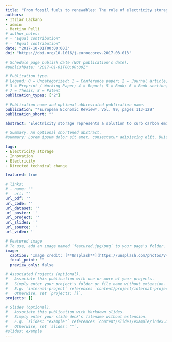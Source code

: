 ```yaml
---
title: "From fossil fuels to renewables: The role of electricity storage"
authors:
- Itziar Lazkano
- admin
- Martino Pelli
# author_notes:
# - "Equal contribution"
# - "Equal contribution"
date: "2017-10-01T00:00:00Z"
doi: "https://doi.org/10.1016/j.euroecorev.2017.03.013"

# Schedule page publish date (NOT publication's date).
#publishDate: "2017-01-01T00:00:00Z"

# Publication type.
# Legend: 0 = Uncategorized; 1 = Conference paper; 2 = Journal article;
# 3 = Preprint / Working Paper; 4 = Report; 5 = Book; 6 = Book section;
# 7 = Thesis; 8 = Patent
publication_types: ["2"]

# Publication name and optional abbreviated publication name.
publication: "*European Economic Review*, Vol. 99, pages 113-129"
publication_short: ""

abstract: "Electricity storage represents a solution to curb carbon emissions by enabling more use of intermittent renewable energy. Our goal is to empirically analyze the determinants of innovation in electricity storage and its role in fostering technological innovations in renewable and conventional electricity generation. Using a global firm-level data set of electricity patents from 1963 to 2011, we find that better electricity storage promotes innovation not only in renewable energy but also in conventional technologies. Specifically, our estimates show that an additional storage patent increases the probability to apply for patents in renewable energy and efficiency-improving fossil fuel technologies two years from now by 1.09% and 0.65%, respectively. This implies that improved electricity storage technologies can boost the energy efficiency of conventional, fossil fuel-fired power plants as well as increase the use of renewable electricity. Thus, the ability of electricity storage to curb carbon emissions depends on: the competitiveness of renewable energy against conventional electricity generation, and conventional power generation mix as storage increases fossil-fuel efficiency and reduces ramping costs."

# Summary. An optional shortened abstract.
#summary: Lorem ipsum dolor sit amet, consectetur adipiscing elit. Duis posuere tellus ac convallis placerat. Proin tincidunt magna sed ex sollicitudin condimentum.

tags:
- Electricity storage
- Innovation
- Electricity
- Directed technical change

featured: true

# links:
# - name: ""
#   url: ""
url_pdf: ''
url_code: ''
url_dataset: ''
url_poster: ''
url_project: ''
url_slides: ''
url_source: ''
url_video: ''

# Featured image
# To use, add an image named `featured.jpg/png` to your page's folder. 
image:
  caption: 'Image credit: [**Unsplash**](https://unsplash.com/photos/V4ZYJZJ3W4M)'
  focal_point: ""
  preview_only: false

# Associated Projects (optional).
#   Associate this publication with one or more of your projects.
#   Simply enter your project's folder or file name without extension.
#   E.g. `internal-project` references `content/project/internal-project/index.md`.
#   Otherwise, set `projects: []`.
projects: []

# Slides (optional).
#   Associate this publication with Markdown slides.
#   Simply enter your slide deck's filename without extension.
#   E.g. `slides: "example"` references `content/slides/example/index.md`.
#   Otherwise, set `slides: ""`.
#slides: example
---
```


